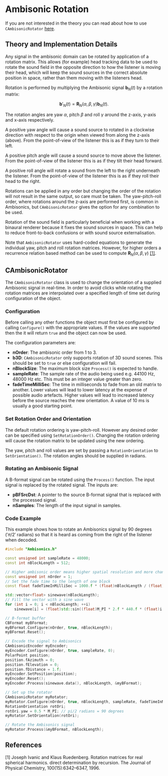 # Ambisonic Rotation

If you are not interested in the theory you can read about how to use `CAmbisonicRotator` [here](#cambisonicrotator).

## Theory and Implementation Details

Any signal in the ambisonic domain can be rotated by application of a rotation matrix.
This allows (for example) head tracking data to be used to rotate the sound field in the opposite direction to how the listener is moving their head, which will keep the sound sources in the correct absolute position in space, rather than them moving with the listeners head.

Rotation is performed by multiplying the Ambisonic signal $`\textbf{b}_{N}(t)`$ by a rotation matrix:

```math
\textbf{b}'_{N}(t) = \textbf{R}_{N}(\alpha, \beta, \gamma) \textbf{b}_{N}(t).
```

The rotation angles are yaw $`\alpha`$, pitch $`\beta`$ and roll $`\gamma`$ around the z-axis, y-axis and x-axis respectively.

A positive yaw angle will cause a sound source to rotated in a clockwise direction with respect to the origin when viewed from along the z-axis (above). From the point-of-view of the listener this is as if they turn to their left.

A positive pitch angle will cause a sound source to move above the listener. From the point-of-view of the listener this is as if they tilt their head forward.

A positive roll angle will rotate a sound from the left to the right underneath the listener. From the point-of-view of the listener this is as if they roll their head to the right.

Rotations can be applied in any order but changing the order of the rotation will not result in the same output, so care must be taken.
The yaw-pitch-roll order, where rotations around the z-axis are performed first, is common in Ambisonics, but `CAmbisonicRotator` gives the option for any combination to be used.

Rotation of the sound field is particularly beneficial when working with a binaural renderer because it fixes the sound sources in space.
This can help to reduce front-to-back confusions or with sound source externalisation.

Note that `AmbisonicRotator` uses hard-coded equations to generate the individual yaw, pitch and roll rotation matrices. However, for higher orders a recurrence relation based method can be used to compute $`\textbf{R}_{N}(\alpha, \beta, \gamma)`$ [[1]](#ref1).

## CAmbisonicRotator

The `CAmbisonicRotator` class is used to change the orientation of a supplied Ambisonic signal in real-time. In order to avoid clicks while rotating the rotation matrices are interpolated over a specified length of time set during configuration of the object.

### Configuration

Before calling any other functions the object must first be configured by calling `Configure()` with the appropriate values. If the values are supported then the it will return `true` and the object can now be used.

The configuration parameters are:

- **nOrder**: The ambisonic order from 1 to 3.
- **b3D**: `CAmbisonicRotator` only supports rotation of 3D sound scenes. This should be set to `true` or else configuration will fail.
- **nBlockSize**: The maximum block size `Process()` is expected to handle.
- **sampleRate**: The sample rate of the audio being used e.g. 44100 Hz, 48000 Hz etc. This must be an integer value greater than zero.
- **fadeTimeMilliSec**: The time in milliseconds to fade from an old matrix to another. Lower values will lead to lower latency at the expense of possible audio artefacts. Higher values will lead to increased latency before the source reaches the new orientation. A value of 10 ms is usually a good starting point.

### Set Rotation Order and Orientation

The default rotation ordering is yaw-pitch-roll. However any desired order can be specified using `SetRotationOrder()`. Changing the rotation ordering will cause the rotation matrix to be updated using the new ordering.

The yaw, pitch and roll values are set by passing a `RotationOrientation` to `SetOrientation()`. The rotation angles should be supplied in radians.

### Rotating an Ambisonic Signal

A B-format signal can be rotated using the `Process()` function. The input signal is replaced by the rotated signal. The inputs are:

- **pBFSrcDst**: A pointer to the source B-format signal that is replaced with the processed signal.
- **nSamples**: The length of the input signal in samples.

### Code Example

This example shows how to rotate an Ambisonics signal by 90 degrees ($'\pi/2'$ radians) so that it is heard as coming from the right of the listener when decoded.

```c++
#include "Ambisonics.h"

const unsigned int sampleRate = 48000;
const int nBlockLength = 512;

// Higher ambisonic order means higher spatial resolution and more channels required
const unsigned int nOrder = 1;
// Set the fade time to the length of one block
const float fadeTimeInMilliSec = 1000.f * (float)nBlockLength / (float)sampleRate;

std::vector<float> sinewave(nBlockLength);
// Fill the vector with a sine wave
for (int i = 0; i < nBlockLength; ++i)
    sinewave[i] = (float)std::sin((float)M_PI * 2.f * 440.f * (float)i / (float)sampleRate);

// B-format buffer
CBFormat myBFormat;
myBFormat.Configure(nOrder, true, nBlockLength);
myBFormat.Reset();

// Encode the signal to Ambisonics
CAmbisonicEncoder myEncoder;
myEncoder.Configure(nOrder, true, sampleRate, 0);
PolarPoint position;
position.fAzimuth = 0;
position.fElevation = 0;
position.fDistance = 1.f;
myEncoder.SetPosition(position);
myEncoder.Reset();
myEncoder.Process(sinewave.data(), nBlockLength, &myBFormat);

// Set up the rotator
CAmbisonicRotator myRotator;
myRotator.Configure(nOrder, true, nBlockLength, sampleRate, fadeTimeInMilliSec);
RotationOrientation rotOri;
rotOri.yaw = 0.5 * M_PI; // pi/2 radians = 90 degrees
myRotator.SetOrientation(rotOri);

// Rotate the Ambisonics signal
myRotator.Process(&myBFormat, nBlockLength);
```

## References

<a name="ref1">[1]</a> Joseph Ivanic and Klaus Ruedenberg. Rotation matrices for real spherical harmonics. direct determination by recursion. The Journal of Physical Chemistry, 100(15):6342–6347, 1996.
